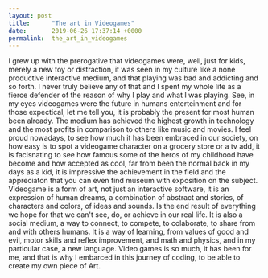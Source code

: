```yaml
---
layout: post
title:      "The art in Videogames"
date:       2019-06-26 17:37:14 +0000
permalink:  the_art_in_videogames
---
```



I grew up with the prerogative that videogames were, well, just for kids, merely a new toy or distraction, it was seen in my culture like a none productive interactive medium, and that playing was bad and addicting and so forth. I never truly believe any of that and I spent my whole life as a fierce defender of the reason of why I play and what I was playing. See, in my eyes videogames were the future in humans enterteinment and for those expectical, let me tell you, it is probably the present for most human been already. The medium has achieved the highest growth in technology and the most profits in comparison to others like music and movies. I feel proud nowadays, to see how much it has been embraced in our society, on how easy is to spot a videogame character on a grocery store or a tv add, it is facisnating to see how famous some of the heros of my childhood have become and how accepted as cool, far from been the normal back in my days as a kid, it is impressive the achievement in the field and the appreciaton that you can even find museum with exposition on the subject. 
Videogame is a form of art, not just an interactive software, it is an expression of human dreams, a combination of abstract and stories, of characters and colors, of ideas and sounds. Is the end result of everything we hope for that we can't see, do, or achieve in our real life. It is also a social medium, a way to connect, to compete, to colaborate, to share from and with others humans. It is a way of learning, from values of good and evil, motor skills and reflex improvement, and math and physics, and in my particular case, a new language. Video games is so much, it has been for me, and that is why I embarced in this journey of coding, to be able to create my own piece of Art. 

